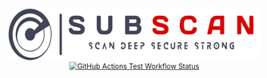 <!-- markdownlint-disable MD033 MD041 -->
<div align="center">
  <picture>
    <source media="(prefers-color-scheme: dark)" srcset="https://github.com/eredotpkfr/subscan/blob/main/assets/logo-light.png">
    <source media="(prefers-color-scheme: dark)" srcset="https://img.shields.io/github/actions/workflow/status/eredotpkfr/fipv/python-package-test.yml?label=test&logo=Github&labelColor=dc0000&color=e6e6e6">
    <img alt="Subscan Logo" height="105px" src="https://github.com/eredotpkfr/subscan/blob/main/assets/logo-dark.png">
    <a href="https://github.com/eredotpkfr/subscan/actions/workflows/rust-test.yml">
      <img alt="GitHub Actions Test Workflow Status" src="https://img.shields.io/github/actions/workflow/status/eredotpkfr/fipv/python-package-test.yml?label=test&logo=Github&labelColor=42445a&color=e6e6e6">
    </a>
  </picture>
</div>
<!-- markdownlint-enable MD033 MD041 -->
